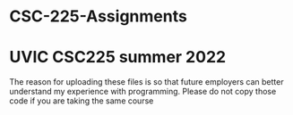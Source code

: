 # CSC-225-Assignments
# UVIC CSC225 summer 2022
The reason for uploading these files is so that future employers can better understand my experience with programming.
Please do not copy those code if you are taking the same course
